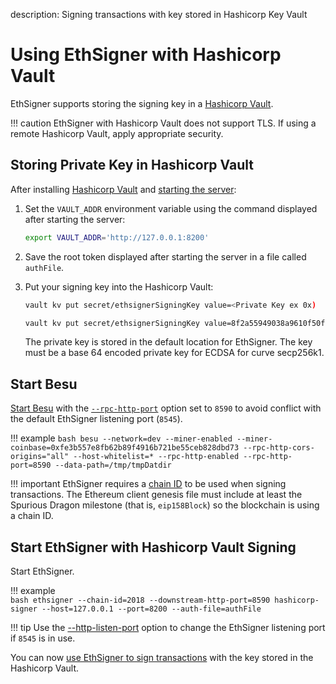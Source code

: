 description: Signing transactions with key stored in Hashicorp Key Vault
<!--- END of page meta data -->

# Using EthSigner with Hashicorp Vault 

EthSigner supports storing the signing key in a [Hashicorp Vault](https://www.hashicorp.com/products/vault/). 

!!! caution 
    EthSigner with Hashicorp Vault does not support TLS. If using a remote Hashicorp Vault, apply appropriate 
    security. 

## Storing Private Key in Hashicorp Vault 

After installing [Hashicorp Vault](https://learn.hashicorp.com/vault/getting-started/install) and
[starting the server](https://learn.hashicorp.com/vault/getting-started/dev-server):

1.  Set the `VAULT_ADDR` environment variable using the command displayed after starting the server: 
    ```bash
    export VAULT_ADDR='http://127.0.0.1:8200'
    ```

2. Save the root token displayed after starting the server in a file called `authFile`. 

3. Put your signing key into the Hashicorp Vault: 

    ```bash tab="Command"
    vault kv put secret/ethsignerSigningKey value=<Private Key ex 0x)
    ```
       
    ```bash tab="Example"
    vault kv put secret/ethsignerSigningKey value=8f2a55949038a9610f50fb23b5883af3b4ecb3c3bb792cbcefbd1542c692be63
    ```

    The private key is stored in the default location for EthSigner. The key must be a base 64 encoded private 
    key for ECDSA for curve secp256k1.  

## Start Besu 

[Start Besu](https://besu.hyperledger.org/en/stable/HowTo/Get-Started/Starting-node/) with the 
[`--rpc-http-port`](https://besu.hyperledger.org/en/stable/Reference/CLI/CLI-Syntax/#rpc-http-port)
option set to `8590` to avoid conflict with the default EthSigner listening port (`8545`). 

!!! example
    ```bash
    besu --network=dev --miner-enabled --miner-coinbase=0xfe3b557e8fb62b89f4916b721be55ceb828dbd73 --rpc-http-cors-origins="all" --host-whitelist=* --rpc-http-enabled --rpc-http-port=8590 --data-path=/tmp/tmpDatdir
    ```

!!! important 
    EthSigner requires a [chain ID](https://besu.hyperledger.org/en/stable/Concepts/NetworkID-And-ChainID/) to be 
    used when signing transactions. The Ethereum client genesis file must include at least the Spurious Dragon
    milestone (that is, `eip158Block`) so the blockchain is using a chain ID. 

## Start EthSigner with Hashicorp Vault Signing 

Start EthSigner.

!!! example  
    ```bash
    ethsigner --chain-id=2018 --downstream-http-port=8590 hashicorp-signer --host=127.0.0.1 --port=8200 --auth-file=authFile
    ```

!!! tip
    Use the [--http-listen-port](../Reference/EthSigner-CLI.md#http-listen-port) option to change the
    EthSigner listening port if `8545` is in use.  

You can now [use EthSigner to sign transactions](Using-EthSigner.md) with the key stored in the Hashicorp Vault.  